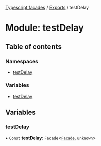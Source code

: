 [Typescript facades](../index.md) / [Exports](../modules.md) / testDelay

# Module: testDelay

## Table of contents

### Namespaces

- [testDelay](testDelay.testDelay-1.md)

### Variables

- [testDelay](testDelay.md#testdelay)

## Variables

### testDelay

• `Const` **testDelay**: `Facade`<[`Facade`](../interfaces/testDelay.testDelay-1.Facade.md), `unknown`\>
